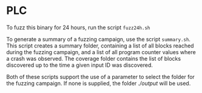 # PLC

To fuzz this binary for 24 hours, run the script ``fuzz24h.sh``

To generate a summary of a fuzzing campaign, use the script ``summary.sh``. This script creates a summary folder, containing a list of all blocks reached during the fuzzing campaign, and a list of all program counter values where a crash was observed. The coverage folder contains the list of blocks discovered up to the time a given input ID was discovered.

Both of these scripts support the use of a parameter to select the folder for the fuzzing campaign. If none is supplied, the folder *./output* will be used.
